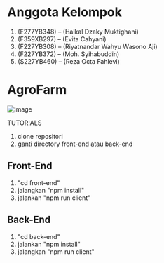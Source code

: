 # Anggota Kelompok

1. (F277YB348)	– (Haikal Dzaky Muktighani)
2. (F359XB297) 	– (Evita Cahyani)
3. (F227YB308) 	– (Riyatnandar Wahyu Wasono Aji)
4. (F227YB372) 	– (Moh. Syihabuddin)
5. (S227YB460) 	– (Reza Octa Fahlevi)

# AgroFarm

![image](https://github.com/Rezaoctafahlevi10/AgroFarm/assets/127718704/fab34099-6721-4a83-a435-97df2205299d)

TUTORIALS

1. clone repositori
2. ganti directory front-end atau back-end

## Front-End
1. "cd front-end"
2. jalangkan "npm install"
3. jalankan "npm run client"

## Back-End
1. "cd back-end"
2. jalankan "npm install"
3. jalangkan "npm run client"
